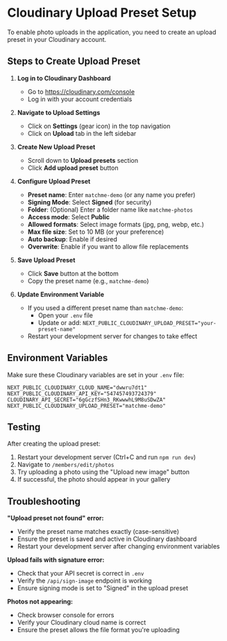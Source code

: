 # Cloudinary Upload Preset Setup

To enable photo uploads in the application, you need to create an upload preset in your Cloudinary account.

## Steps to Create Upload Preset

1. **Log in to Cloudinary Dashboard**
   - Go to https://cloudinary.com/console
   - Log in with your account credentials

2. **Navigate to Upload Settings**
   - Click on **Settings** (gear icon) in the top navigation
   - Click on **Upload** tab in the left sidebar

3. **Create New Upload Preset**
   - Scroll down to **Upload presets** section
   - Click **Add upload preset** button

4. **Configure Upload Preset**
   - **Preset name**: Enter `matchme-demo` (or any name you prefer)
   - **Signing Mode**: Select **Signed** (for security)
   - **Folder**: (Optional) Enter a folder name like `matchme-photos`
   - **Access mode**: Select **Public**
   - **Allowed formats**: Select image formats (jpg, png, webp, etc.)
   - **Max file size**: Set to 10 MB (or your preference)
   - **Auto backup**: Enable if desired
   - **Overwrite**: Enable if you want to allow file replacements

5. **Save Upload Preset**
   - Click **Save** button at the bottom
   - Copy the preset name (e.g., `matchme-demo`)

6. **Update Environment Variable**
   - If you used a different preset name than `matchme-demo`:
     - Open your `.env` file
     - Update or add: `NEXT_PUBLIC_CLOUDINARY_UPLOAD_PRESET="your-preset-name"`
   - Restart your development server for changes to take effect

## Environment Variables

Make sure these Cloudinary variables are set in your `.env` file:

```env
NEXT_PUBLIC_CLOUDINARY_CLOUD_NAME="dwwru7dt1"
NEXT_PUBLIC_CLOUDINARY_API_KEY="547457493724379"
CLOUDINARY_API_SECRET="6gGczfSHn3_RKwwwhL9M8uSDwZA"
NEXT_PUBLIC_CLOUDINARY_UPLOAD_PRESET="matchme-demo"
```

## Testing

After creating the upload preset:

1. Restart your development server (Ctrl+C and run `npm run dev`)
2. Navigate to `/members/edit/photos`
3. Try uploading a photo using the "Upload new image" button
4. If successful, the photo should appear in your gallery

## Troubleshooting

**"Upload preset not found" error:**
- Verify the preset name matches exactly (case-sensitive)
- Ensure the preset is saved and active in Cloudinary dashboard
- Restart your development server after changing environment variables

**Upload fails with signature error:**
- Check that your API secret is correct in `.env`
- Verify the `/api/sign-image` endpoint is working
- Ensure signing mode is set to "Signed" in the upload preset

**Photos not appearing:**
- Check browser console for errors
- Verify your Cloudinary cloud name is correct
- Ensure the preset allows the file format you're uploading
